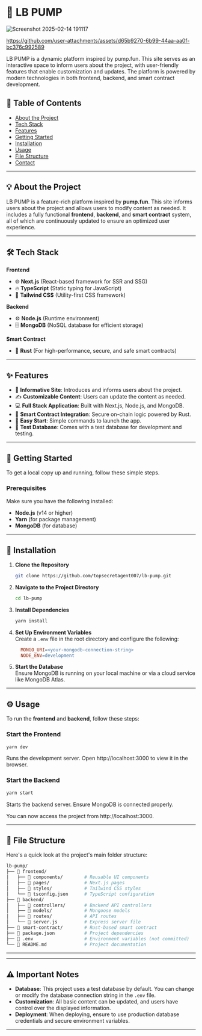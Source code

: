 # 🚀 **LB PUMP**  

![Screenshot 2025-02-14 191117](https://github.com/user-attachments/assets/3f53e4e0-aaea-4132-bd73-be08036804a6)

https://github.com/user-attachments/assets/d65b9270-6b99-44aa-aa0f-bc376c992589


LB PUMP is a dynamic platform inspired by pump.fun. This site serves as an interactive space to inform users about the project, with user-friendly features that enable customization and updates. The platform is powered by modern technologies in both frontend, backend, and smart contract development.  


## 📖 **Table of Contents**  
- [About the Project](#about-the-project)  
- [Tech Stack](#tech-stack)  
- [Features](#features)  
- [Getting Started](#getting-started)  
- [Installation](#installation)  
- [Usage](#usage)  
- [File Structure](#file-structure)  
- [Contact](#contact)  

---

## 💡 **About the Project**  
LB PUMP is a feature-rich platform inspired by **pump.fun**. This site informs users about the project and allows users to modify content as needed. It includes a fully functional **frontend**, **backend**, and **smart contract** system, all of which are continuously updated to ensure an optimized user experience.  

---

## 🛠️ **Tech Stack**  

**Frontend**  
- 🌐 **Next.js** (React-based framework for SSR and SSG)  
- 🔥 **TypeScript** (Static typing for JavaScript)  
- 🎨 **Tailwind CSS** (Utility-first CSS framework)  

**Backend**  
- ⚙️ **Node.js** (Runtime environment)  
- 🗄️ **MongoDB** (NoSQL database for efficient storage)  

**Smart Contract**  
- 🚀 **Rust** (For high-performance, secure, and safe smart contracts)  

---

## ✨ **Features**  
- 📢 **Informative Site**: Introduces and informs users about the project.  
- ✍️ **Customizable Content**: Users can update the content as needed.  
- 💻 **Full Stack Application**: Built with Next.js, Node.js, and MongoDB.  
- 🔐 **Smart Contract Integration**: Secure on-chain logic powered by Rust.  
- 🚀 **Easy Start**: Simple commands to launch the app.  
- 🧪 **Test Database**: Comes with a test database for development and testing.  

---

## 🚀 **Getting Started**  

To get a local copy up and running, follow these simple steps.  

### **Prerequisites**  
Make sure you have the following installed:  
- **Node.js** (v14 or higher)  
- **Yarn** (for package management)  
- **MongoDB** (for database)  

---

## 🔧 **Installation**  

1. **Clone the Repository**  
   ```bash
   git clone https://github.com/topsecretagent007/lb-pump.git
   ```

2. **Navigate to the Project Directory**  
   ```bash
   cd lb-pump
   ```

3. **Install Dependencies**  
   ```bash
   yarn install
   ```

4. **Set Up Environment Variables**  
Create a ```.env``` file in the root directory and configure the following:

   ```makefile
     MONGO_URI=<your-mongodb-connection-string>
     NODE_ENV=development
   ```

5. **Start the Database**  
   Ensure MongoDB is running on your local machine or via a cloud service like MongoDB Atlas.

---

## ⚙️ **Usage**  

To run the **frontend** and **backend**, follow these steps:  

### **Start the Frontend**  
```bash
yarn dev
```
Runs the development server. Open http://localhost:3000 to view it in the browser.

### **Start the Backend**  
```bash
yarn start
```

Starts the backend server. Ensure MongoDB is connected properly.

You can now access the project from http://localhost:3000.

---

## 📁 **File Structure**
Here's a quick look at the project's main folder structure:
```graphql
lb-pump/  
├── 📂 frontend/  
│   ├── 📂 components/        # Reusable UI components  
│   ├── 📂 pages/             # Next.js pages  
│   ├── 📂 styles/            # Tailwind CSS styles  
│   └── 📄 tsconfig.json      # TypeScript configuration  
├── 📂 backend/  
│   ├── 📂 controllers/       # Backend API controllers  
│   ├── 📂 models/            # Mongoose models  
│   ├── 📂 routes/            # API routes  
│   └── 📄 server.js          # Express server file  
├── 📂 smart-contract/        # Rust-based smart contract  
├── 📄 package.json           # Project dependencies  
├── 📄 .env                   # Environment variables (not committed)  
└── 📄 README.md              # Project documentation  
```

---

---

## ⚠️ **Important Notes**  
- **Database**: This project uses a test database by default. You can change or modify the database connection string in the `.env` file.  
- **Customization**: All basic content can be updated, and users have control over the displayed information.  
- **Deployment**: When deploying, ensure to use production database credentials and secure environment variables.  

---


